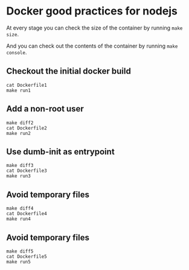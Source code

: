 # Docker good practices for nodejs

At every stage you can check the size of the container by running `make size`.

And you can check out the contents of the container by running `make console`.


## Checkout the initial docker build
```
cat Dockerfile1
make run1
```

## Add a non-root user
```
make diff2
cat Dockerfile2
make run2
```

## Use dumb-init as entrypoint
```
make diff3
cat Dockerfile3
make run3
```

## Avoid temporary files
```
make diff4
cat Dockerfile4
make run4
```

## Avoid temporary files
```
make diff5
cat Dockerfile5
make run5
```

